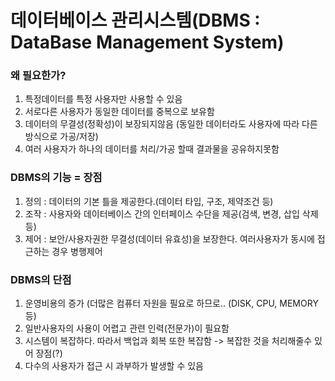 # 데이터베이스 관리시스템(DBMS : DataBase Management System)

### 왜 필요한가?
1. 특정데이터를 특정 사용자만 사용할 수 있음
2. 서로다른 사용자가 동일한 데이터를 중복으로 보유함
3. 데이터의 무결성(정확성)이 보장되지않음
	(동일한 데이터라도 사용자에 따라 다른 방식으로 가공/저장)
4. 여러 사용자가 하나의 데이터를 처리/가공 할때 결과물을 공유하지못함

### DBMS의 기능 = 장점
1. 정의 : 데이터의 기본 틀을 제공한다.(데이터 타입, 구조, 제약조건 등)
2. 조작 : 사용자와 데이터베이스 간의 인터페이스 수단을 제공(검색, 변경, 삽입 삭제 등)
3. 제어 : 보안/사용자권한 무결성(데이터 유효성)을 보장한다. 여러사용자가 동시에 접근하는 경우 병행제어

### DBMS의 단점
1. 운영비용의 증가 (더많은 컴퓨터 자원을 필요로 하므로.. (DISK, CPU, MEMORY 등)
2. 일반사용자의 사용이 어렵고 관련 인력(전문가)이 필요함
3. 시스템이 복잡하다. 따라서 백업과 회복 또한 복잡함 -> 복잡한 것을 처리해줄수 있어 장점(?)
4. 다수의 사용자가 접근 시 과부하가 발생할 수 있음